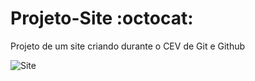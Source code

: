 # Projeto-Site :octocat:
 Projeto de um site criando durante o CEV de Git e Github
 
 
![Site](https://user-images.githubusercontent.com/61032570/86964391-5cf54d80-c13c-11ea-9b77-93be40f1e329.png)

